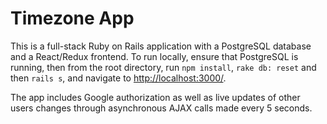 # Timezone App

This is a full-stack Ruby on Rails application with a PostgreSQL
database and a React/Redux frontend. To run locally, ensure that PostgreSQL is
running, then from the root directory, run `npm install`, `rake db:
reset` and then `rails s`, and navigate to [http://localhost:3000/](http://localhost:3000/).

The app includes Google authorization as well as live updates of other users changes through asynchronous AJAX calls made every 5 seconds.
